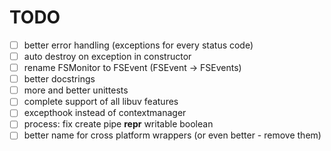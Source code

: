 # TODO

- [ ] better error handling (exceptions for every status code)
- [ ] auto destroy on exception in constructor
- [ ] rename FSMonitor to FSEvent (FSEvent → FSEvents)
- [ ] better docstrings
- [ ] more and better unittests
- [ ] complete support of all libuv features
- [ ] excepthook instead of contextmanager
- [ ] process: fix create pipe __repr__ writable boolean
- [ ] better name for cross platform wrappers (or even better - remove them)